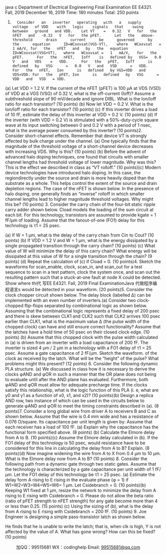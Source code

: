 java c
Department   of   Electrical   Engineering 
Final Examination 
EE E4321.    Fall, 2019 
December   16, 2019 
Time:   180 minutes 
Total: 250 points
1.       Consider   an   inverter   operating   with   a   supply   voltage   of VDD    with   logic    signals   that    swing   between   ground   and VDD.    Let VT    =   0.32   V   for   the   nFET   and   -0.32   V   for   the pFET.      Let   the   above-threshold      drain      current      be      governed      by      the      equation      ID=WCoxvsat(VGS-VT),    where   WCoxvsat   =   1 mA/V, for   the   nFET   and   by   the   equation   ID=WCoxvsat(VSG+VT),   where   WCoxvsat =   1   mA/V,   for   the pFET.      For   the   nFET,   Ioff    is   defined by   VGS=   0.0   V   and   VDS    =   VDD.      For   the   pFET,   Ioff      is   defined   by   VSG      =   0.0   V   and   VSD      =   VDD.       For   the   nFET,   Ion      is   defined   by VGS=VDD   and   VDS=VDD. For   the   pFET, Ion      is   defined   by   VSG      = VDD   and   VSD   = VDD.

(a)   Let VDD    =   1.2 V.    If   the   current   of   the   nFET   (pFET)   is   100   μA   at   VDS      (VSD)   of   VDD      at   a   VGS    (VSG)   of 0.32   V,   what   is   the   off-current   (Ioff)?          Assume   a   subthreshold   slope   of 90   mV/decade   and   ignore   DIBL.    What   is   the   Ion/Ioff   ratio   for   each   transistor?      (10 points)
(b)   Now   let   VDD   = 0.2 V.    What   is   the   Ion/Ioff   ratio   for   each   transistor?   (10 points)
(c)   If this   inverter   drives   a   load   of   10   fF,   estimate   the   delay   of this   inverter   at   VDD    =   0.2   V.   (10 points) 
(d)   If   the inverter   (with VDD    =   0.2 V) is   stimulated with   a   50%-duty-cycle   square   wave   at   its   input   switching between   0   and   0.2   V   with   a period   of   1   nsec,   what   is   the   average power   consumed by this inverter? (10 points)2.                              Consider   short-channel   effects.       Remember   that   device   VT    is   strongly   affected   by   bulk
charge under the channel.
(a)                      One   typically   finds   that   the   magnitude   of   the   threshold   voltage   of   a   short-channel   device decreases with increasing VDS.    Why is this? (10 points)
(b)                   Before    the    advent    of   advanced    halo    doping    techniques,    one    found    that    circuits    with smaller   channel   lengths   had   threshold   voltage   of lower   magnitude.      Why   was   this?      This   is   the   effect we described in class as “VT   rolloff.”   (10 points)(c)                   Modern    device    technologies    have    introduced    halo    doping.                In    this    case,    the    regiondirectly   under   the   source   and   drain   is   more   heavily   doped   than   the   substrate   as   a   whole.          This   helps   control   the   extent   of   the   source   and   drain   depletion   regions.       The    case    of   the   nFET   is   shown   below.      In   the   presence   of   halo   doping,   one   generally   finds   an   “inverse” rolloff   in   which smaller   channel   lengths   lead   to   higher   magnitude   threshold   voltages.      Why   might   this   be?   (10 points)
3.                         Consider   the    carry   chain   of   the   four-bit    static   ripple   carry   adder   shown   below.       Cload models the loading of   the sum circuit   at   each bit.      For   this   technology,   transistors   are   assumed   to   provide    kgate       =       1    fF/μm    of    loading.          Assume      that      the      fanout-of-one      (FO1)      delay      for      this   technology is τ1    = 25 psec. 

(a)                   If   W =   1 μm, what is   the   delay   of   the   carry   chain   from   Cin    to Cout?      (10 points)
(b)                   If VDD       =    1.2   V    and    W   =    1    μm,   what   is   the   energy   dissipated   by   a   single   propagated   transition through the carry chain?    (10 points)
(c)                   What    value    of   W   will    minimize   the   delay   of   this   carry   chain?       What    energy    will   be   dissipated at this value of   W for a single transition through   the   chain?      (9   points)
(d)                   Repeat   the   calculation   of   (c)   if   Cload      = 0.   (10 points)4.                            Sketch   the waveforms   for   scan_enable,   clock,   scan_in,   and   scan_out   for   a   test   sequence   to   scan   in   a   test   pattern,   clock   the   system   once,   and   scan   out   the   resulting   pattern   such   that   a   stuck-at-one   fault   at   node   X   could   be   detected.       Show    where   thi代 写EE E4321. Fall, 2019 Final ExaminationJava
代做程序编程语言s   would   be    detected   in   your   waveform. (20 points)5.                            Consider   the   clock   chopper   circuit   shown   below.       The   delay   block   (labelled ∆)   can   be implemented   with   an   even   number   of   inverters.(a)                      Consider      two      clock-chopped      flip-flops      separated      by      combinational      logic      as      shown below.    Assuming   that the   combinational   logic represents   a   fixed   delay   of 200   psec   and   there   is   skew between   CLK1   and   CLK2   such that   CLK2   arrives   100 psec   earlier than   CLK1, what is   the   maximum   value   ∆   (the   pulse   width   of   the   chopped   clock)   can   have   and   still   ensure   correct functionality?       Assume   that   the   latches   have   a   hold   time   of 50   psec   on   their   closed   clock   edge.   (10 points) (b)                   Assume   that   this   chopped   clock   with   the   pulse   width   calculated   in   (a)   is   driven   from   an   inverter with   a   load   capacitance   of 200   fF.             The   inverter   is   sized   4   μm /   2   μm   in   a   technology   with a FO1   delay of   τ1    = 25 psec.      Assume   a   gate   capacitance   of   2   fF/μm.      Sketch   the   waveform. of   the   clock   as   received   by   the   latch.       What   will   be   the   “height”   of   the   pulse?          What   problems might this present? (12 points)
6.                      Consider   the   following   dynamic   PLA   structure.
(a)                   We   discussed   in   class   how   it   is   necessary   to   derive   the   clocks   φAND       and   φOR       in   such   a   manner   that   the   OR   plane   does   not   being   to   evaluate   until   after   the   AND   plane   has   evaluated.   Furthermore,   both   φAND    and   φOR    must   allow   for   adequate   precharge   time.          If the   clocks   satisfy   this relationship, what   is the   logic   function   of   this   PLA   (i.   e, what   are   y0      and   y1      as   a   function   of   x0, x1, and x2)?   (10 points)(b)                   Design   a   replica   AND   row,   two   instance   of which   can   be   used   in   the   circuits   below   to generate φAND    and φOR   to meet the timing constraints described in   (a).   (8 points)7.                         Consider a long global wire from   driver A   to   receivers   B   and   C   as   shown   below.      Assume that   the   wire   is   0.4   mm   wide   and   has   a   resistance   of 0.076   O/square.       Its   capacitance   per   unit length is given by: Assume that each receiver has a load of   100   fF. 
(a)                      Explain why the capacitance has   the   functional   form   specified   above.   (8 points)
(b)                   Calculate the Elmore   delay   from A to   B.   (10 points)(c)                   Assume   the   Elmore   delay   calculated   in    (b).       If the   FO1   delay   of this   technology   is    50   psec,   would   resistance   have   to   be   considered   for   this   line   in   calculating   the   delay   from   A   to   B?   Explain. (8 points)(d)                   Now imagine widening the wire   from   A   to   X   from   0.4   μm to   10   μm.      What   is   the   Elmore delay now from A to B?   (10 points)
8.                         Consider the   following path   from   a   dynamic   gate through two   static   gates.          Assume that the   technology   is   characterized   by   a   gate   capacitance   per   unit   width   of   1   fF/μm.      Let   the   FO1 delay   of   this   technology   be τ1    = 25 psec.
(a)                   Estimate       the       delay      form      A      rising      to      E      rising      in      the      evaluate      phase      (φ =       1)       if W1=W2=W3=W4=W5=W6=   1 μm.    Let   Csidebranch      = 0. (10 points)(b)                   Keeping   W1    fixed   at    1   μm,   resize   the   network   to   minimize   the   delay   from   A   rising   to   E rising   with   Csidebranch      =   0.   Please   do   not   allow   the   beta   ratio   (ratio   of pFET   strength   to   nFET strength) for any gate become more than 4 or less than   0.25.   (15 points) 
(c)                   Using   the   sizing   of (b),   what   is   the   delay   from   A   rising   to   E   rising   with   Csidebranch      =   200 fF. (10 points)
9.                            Joe Engineer is designing a simple pass-transistor   latch   as   shown below.

He   finds   that   he   is   unable   to   write   the   latch;   that   is,   when   clk   is   high,   Y   is   not   affected   by   the   value of   A.    What has gone wrong?       How can this be fixed?   (10 points)

         
加QQ：99515681  WX：codinghelp  Email: 99515681@qq.com
